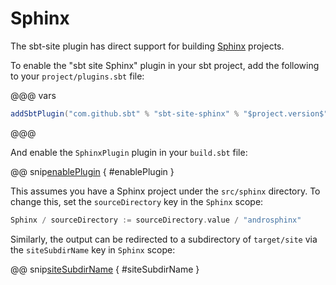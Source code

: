 # Sphinx

The sbt-site plugin has direct support for building [Sphinx] projects.

To enable the "sbt site Sphinx" plugin in your sbt project, add the following to your `project/plugins.sbt` file:

@@@ vars
```sbt
addSbtPlugin("com.github.sbt" % "sbt-site-sphinx" % "$project.version$")
```
@@@

And enable the `SphinxPlugin` plugin in your `build.sbt` file:

@@ snip[enablePlugin](/sphinx/src/sbt-test/sphinx/can-use-sphinx/build.sbt) { #enablePlugin }

This assumes you have a Sphinx project under the `src/sphinx` directory. To change this, set the `sourceDirectory` key in the `Sphinx` scope:

```sbt
Sphinx / sourceDirectory := sourceDirectory.value / "androsphinx"
```

Similarly, the output can be redirected to a subdirectory of `target/site` via the `siteSubdirName` key in `Sphinx` scope:

@@ snip[siteSubdirName](/sphinx/src/sbt-test/sphinx/can-use-sphinx/build.sbt) { #siteSubdirName }

[Sphinx]: https://www.sphinx-doc.org
